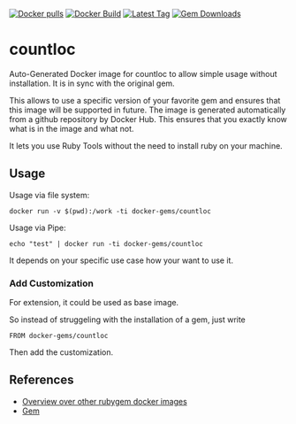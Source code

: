 [![Docker pulls](https://img.shields.io/docker/pulls/rubygem/countloc.svg)](https://hub.docker.com/r/rubygem/countloc/)
[![Docker Build](https://img.shields.io/docker/automated/rubygem/countloc.svg)](https://hub.docker.com/r/rubygem/countloc/)
[![Latest Tag](https://img.shields.io/github/tag/docker-rubygem/countloc.svg)](https://hub.docker.com/r/rubygem/countloc/)
[![Gem Downloads](https://img.shields.io/gem/dt/countloc.svg)](https://rubygems.org/gems/countloc/)
# countloc

Auto-Generated Docker image for countloc to allow simple usage without installation.
It is in sync with the original gem.

This allows to use a specific version of your favorite gem and ensures that this image will be supported in future.
The image is generated automatically from a github repository by Docker Hub.
This ensures that you exactly know what is in the image and what not.

It lets you use Ruby Tools without the need to install ruby on your machine.

## Usage

Usage via file system:

`docker run -v $(pwd):/work -ti docker-gems/countloc`

Usage via Pipe:

`echo "test" | docker run -ti docker-gems/countloc`

It depends on your specific use case how your want to use it.

### Add Customization

For extension, it could be used as base image.

So instead of struggeling with the installation of a gem, just write

`FROM docker-gems/countloc`

Then add the customization.

## References

 - [Overview over other rubygem docker images](https://github.com/thinkbot/docker-rubygem)
 - [Gem](https://rubygems.org/gems/countloc/)
